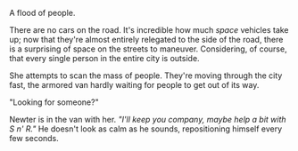 A flood of people.

There are no cars on the road. It's incredible how much *space* vehicles take up; now that they're almost entirely relegated to the side of the road, there is a surprising of space on the streets to maneuver. Considering, of course, that every single person in the entire city is outside.

She attempts to scan the mass of people. They're moving through the city fast, the armored van hardly waiting for people to get out of its way.

"Looking for someone?"

Newter is in the van with her. *"I'll keep you company, maybe help a bit with S n' R."* He doesn't look as calm as he sounds, repositioning himself every few seconds.

